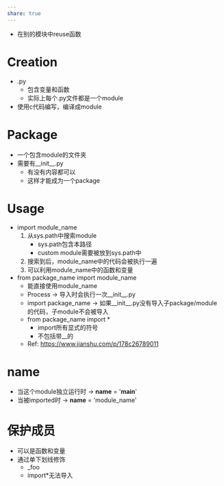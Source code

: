 ```yaml
---
share: true
---
```

- 在别的模块中reuse函数

# Creation
- .py
	- 包含变量和函数
	- 实际上每个.py文件都是一个module
- 使用c代码编写，编译成module

# Package
- 一个包含module的文件夹
- 需要有__init__.py
	- 有没有内容都可以
	- 这样才能成为一个package

# Usage
- import module_name
	1. 从sys.path中搜索module
		- sys.path包含本路径
		- custom module需要被放到sys.path中
	2. 搜索到后，module_name中的代码会被执行一遍
	3. 可以利用module_name中的函数和变量
- from package_name import module_name
	- 能直接使用module_name
	- Process → 导入时会执行一次__init__.py
	- import package_name → 如果__init__.py没有导入子package/module的代码，子module不会被导入
	- from package_name import * 
		- import所有显式的符号
		- 不包括带__的
	- Ref: https://www.jianshu.com/p/178c26789011
# __name__
- 当这个module独立运行时 → __name__ = '__main__'
- 当被imported时 → __name__  = 'module_name'

# 保护成员
- 可以是函数和变量
- 通过单下划线修饰
	- _foo
	- import*无法导入
